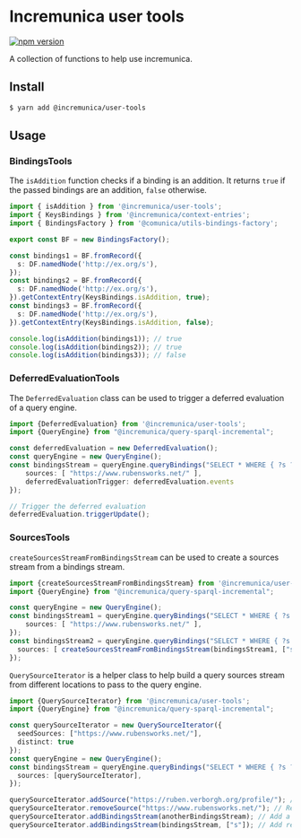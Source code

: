# Incremunica user tools

[![npm version](https://badge.fury.io/js/@incremunica%2Fuser-tools.svg)](https://badge.fury.io/js/@incremunica%2Fuser-tools)

A collection of functions to help use incremunica.

## Install

```bash
$ yarn add @incremunica/user-tools
```

## Usage

### BindingsTools
The `isAddition` function checks if a binding is an addition. It returns `true` if the passed bindings are an addition, `false` otherwise.
```typescript
import { isAddition } from '@incremunica/user-tools';
import { KeysBindings } from '@incremunica/context-entries';
import { BindingsFactory } from '@comunica/utils-bindings-factory';

export const BF = new BindingsFactory();

const bindings1 = BF.fromRecord({
  s: DF.namedNode('http://ex.org/s'),
});
const bindings2 = BF.fromRecord({
  s: DF.namedNode('http://ex.org/s'),
}).getContextEntry(KeysBindings.isAddition, true);
const bindings3 = BF.fromRecord({
  s: DF.namedNode('http://ex.org/s'),
}).getContextEntry(KeysBindings.isAddition, false);

console.log(isAddition(bindings1)); // true
console.log(isAddition(bindings2)); // true
console.log(isAddition(bindings3)); // false
```

### DeferredEvaluationTools
The `DeferredEvaluation` class can be used to trigger a deferred evaluation of a query engine.
```typescript
import {DeferredEvaluation} from '@incremunica/user-tools';
import {QueryEngine} from "@incremunica/query-sparql-incremental";

const deferredEvaluation = new DeferredEvaluation();
const queryEngine = new QueryEngine();
const bindingsStream = queryEngine.queryBindings("SELECT * WHERE { ?s ?p ?o }", {
    sources: [ "https://www.rubensworks.net/" ],
    deferredEvaluationTrigger: deferredEvaluation.events
});

// Trigger the deferred evaluation
deferredEvaluation.triggerUpdate();
```

### SourcesTools
`createSourcesStreamFromBindingsStream` can be used to create a sources stream from a bindings stream.
```typescript
import {createSourcesStreamFromBindingsStream} from '@incremunica/user-tools';
import {QueryEngine} from "@incremunica/query-sparql-incremental";

const queryEngine = new QueryEngine();
const bindingsStream1 = queryEngine.queryBindings("SELECT * WHERE { ?s ?p ?o }", {
    sources: [ "https://www.rubensworks.net/" ],
});
const bindingsStream2 = queryEngine.queryBindings("SELECT * WHERE { ?s ?p ?o }", {
  sources: [ createSourcesStreamFromBindingsStream(bindingsStream1, ["s"]) ],
});
```
`QuerySourceIterator` is a helper class to help build a query sources stream from different locations to pass to the query engine.
```typescript
import {QuerySourceIterator} from '@incremunica/user-tools';
import {QueryEngine} from "@incremunica/query-sparql-incremental";

const querySourceIterator = new QuerySourceIterator({
  seedSources: ["https://www.rubensworks.net/"],
  distinct: true
});
const queryEngine = new QueryEngine();
const bindingsStream = queryEngine.queryBindings("SELECT * WHERE { ?s ?p ?o }", {
  sources: [querySourceIterator],
});

querySourceIterator.addSource("https://ruben.verborgh.org/profile/"); // Add a source
querySourceIterator.removeSource("https://www.rubensworks.net/"); // Remove a source
querySourceIterator.addBindingsStream(anotherBindingsStream); // Add a bindings stream
querySourceIterator.addBindingsStream(bindingsStream, ["s"]); // Add results from the same bindingsStream
```
